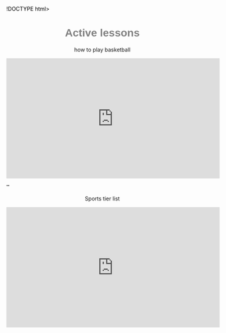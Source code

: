 !DOCTYPE html>
<html>
<head>
<style> 

body {background-color: #97B0B0;}
h1   {color: grey;}
p    {color: black;}
</style>
</head>
<body>



<h1 style="font-family:'arial'"><center>Active lessons</center></h1>
<p style="font-family:'arial'"><center>how to play basketball</center></p>

<center><iframe width="560" height="315" src="https://www.youtube.com/embed/4AsPU9_boEE" title="YouTube video player" frameborder="0" allow="accelerometer; autoplay; clipboard-write; encrypted-media; gyroscope; picture-in-picture; web-share" allowfullscreen></iframe></center>


<p style="font-family:'arial'">'"<center>Sports tier list</center></p>

<center><iframe width="560" height="315" src="https://www.youtube.com/embed/6RHoAJXx4BA" title="YouTube video player" frameborder="0" allow="accelerometer; autoplay; clipboard-write; encrypted-media; gyroscope; picture-in-picture; web-share" allowfullscreen></iframe></center>
</html>
